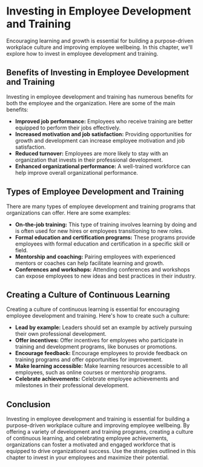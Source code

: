 Investing in Employee Development and Training
==========================================================================================

Encouraging learning and growth is essential for building a purpose-driven workplace culture and improving employee wellbeing. In this chapter, we'll explore how to invest in employee development and training.

Benefits of Investing in Employee Development and Training
----------------------------------------------------------

Investing in employee development and training has numerous benefits for both the employee and the organization. Here are some of the main benefits:

* **Improved job performance:** Employees who receive training are better equipped to perform their jobs effectively.
* **Increased motivation and job satisfaction:** Providing opportunities for growth and development can increase employee motivation and job satisfaction.
* **Reduced turnover:** Employees are more likely to stay with an organization that invests in their professional development.
* **Enhanced organizational performance:** A well-trained workforce can help improve overall organizational performance.

Types of Employee Development and Training
------------------------------------------

There are many types of employee development and training programs that organizations can offer. Here are some examples:

* **On-the-job training:** This type of training involves learning by doing and is often used for new hires or employees transitioning to new roles.
* **Formal education and certification programs:** These programs provide employees with formal education and certification in a specific skill or field.
* **Mentorship and coaching:** Pairing employees with experienced mentors or coaches can help facilitate learning and growth.
* **Conferences and workshops:** Attending conferences and workshops can expose employees to new ideas and best practices in their industry.

Creating a Culture of Continuous Learning
-----------------------------------------

Creating a culture of continuous learning is essential for encouraging employee development and training. Here's how to create such a culture:

* **Lead by example:** Leaders should set an example by actively pursuing their own professional development.
* **Offer incentives:** Offer incentives for employees who participate in training and development programs, like bonuses or promotions.
* **Encourage feedback:** Encourage employees to provide feedback on training programs and offer opportunities for improvement.
* **Make learning accessible:** Make learning resources accessible to all employees, such as online courses or mentorship programs.
* **Celebrate achievements:** Celebrate employee achievements and milestones in their professional development.

Conclusion
----------

Investing in employee development and training is essential for building a purpose-driven workplace culture and improving employee wellbeing. By offering a variety of development and training programs, creating a culture of continuous learning, and celebrating employee achievements, organizations can foster a motivated and engaged workforce that is equipped to drive organizational success. Use the strategies outlined in this chapter to invest in your employees and maximize their potential.
